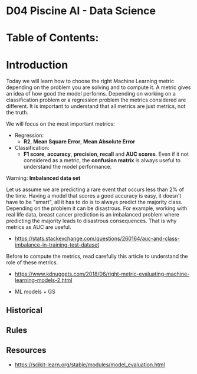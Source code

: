 # D04  Piscine AI - Data Science

# Table of Contents:

# Introduction

Today we will learn how to choose the right Machine Learning metric depending on the problem you are solving and to compute it. A metric gives an idea of how good the model performs. Depending on working on a classification problem or a regression problem the metrics considered are different. It is important to understand that all metrics are just metrics, not the truth.

We will focus on the most important metrics:

- Regression:
  - **R2**, **Mean Square Error**, **Mean Absolute Error**
- Classification:
  - **F1 score**, **accuracy**, **precision**, **recall** and **AUC scores**. Even if it not considered as a metric, the **confusion matrix** is always useful to understand the model performance.

Warning: **Imbalanced data set**

Let us assume we are predicting a rare event that occurs less than 2% of the time. Having a model that scores a good accuracy is easy, it doesn't have to be "smart", all it has to do is to always predict the majority class. Depending on the problem it can be disastrous. For example, working with real life data, breast cancer prediction is an imbalanced problem where predicting the majority leads to disastrous consequences. That is why metrics as AUC are useful.

- https://stats.stackexchange.com/questions/260164/auc-and-class-imbalance-in-training-test-dataset

Before to compute the metrics, read carefully this article to understand the role of these metrics.

- https://www.kdnuggets.com/2018/06/right-metric-evaluating-machine-learning-models-2.html

+ ML models + GS

## Historical

## Rules

## Resources

- https://scikit-learn.org/stable/modules/model_evaluation.html
